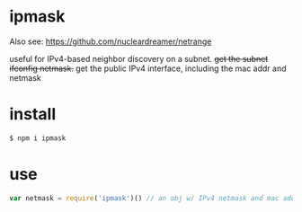# ipmask

Also see: https://github.com/nucleardreamer/netrange

useful for IPv4-based neighbor discovery on a subnet. ~~get the subnet ifconfig
netmask.~~ get the public IPv4 interface, including the mac addr and netmask

# install
```bash
$ npm i ipmask
```

#  use
```js
var netmask = require('ipmask')() // an obj w/ IPv4 netmask and mac address
```